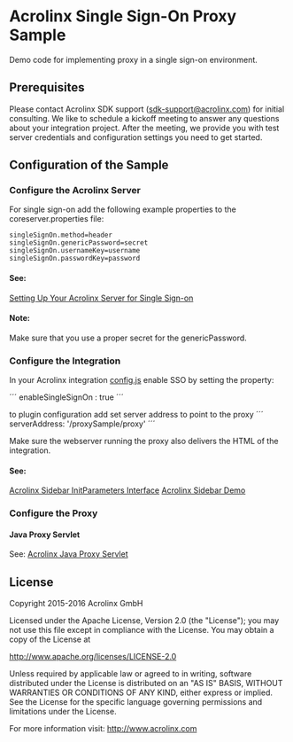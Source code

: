 # Acrolinx Single Sign-On Proxy Sample

Demo code for implementing proxy in a single sign-on environment.

## Prerequisites

Please contact Acrolinx SDK support (sdk-support@acrolinx.com) for initial consulting. 
We like to schedule a kickoff meeting to answer any questions about your integration project. 
After the meeting, we provide you with test server credentials and configuration settings you need to get started.

## Configuration of the Sample

### Configure the Acrolinx Server

For single sign-on add the following example properties to the coreserver.properties file:

```
singleSignOn.method=header
singleSignOn.genericPassword=secret
singleSignOn.usernameKey=username
singleSignOn.passwordKey=password
```

#### See:

[Setting Up Your Acrolinx Server for Single Sign-on](https://support.acrolinx.com/hc/en-us/articles/207827495-Setting-Up-Your-Acrolinx-Server-for-Single-Sign-on)

#### Note:

Make sure that you use a proper secret for the genericPassword.

### Configure the Integration

In your Acrolinx integration [config.js](https://github.com/acrolinx/acrolinx-sidebar-demo/blob/master/samples/config.js) enable SSO by setting the property: 

´´´
enableSingleSignOn : true
´´´ 

to plugin configuration add set server address to point to the proxy 
´´´
serverAddress: '/proxySample/proxy'
´´´

Make sure the webserver running the proxy also delivers the HTML of the integration. 

#### See:

[Acrolinx Sidebar InitParameters Interface](https://cdn.rawgit.com/acrolinx/acrolinx-sidebar-demo/master/doc/pluginDoc/interfaces/_plugin_interfaces_.initparameters.html#enablesinglesignon)
[Acrolinx Sidebar Demo](https://github.com/acrolinx/acrolinx-sidebar-demo)

### Configure the Proxy

#### Java Proxy Servlet

See: [Acrolinx Java Proxy Servlet](java/servlet/README.md)

## License

Copyright 2015-2016 Acrolinx GmbH

Licensed under the Apache License, Version 2.0 (the "License");
you may not use this file except in compliance with the License.
You may obtain a copy of the License at

http://www.apache.org/licenses/LICENSE-2.0

Unless required by applicable law or agreed to in writing, software
distributed under the License is distributed on an "AS IS" BASIS,
WITHOUT WARRANTIES OR CONDITIONS OF ANY KIND, either express or implied.
See the License for the specific language governing permissions and
limitations under the License.

For more information visit: http://www.acrolinx.com